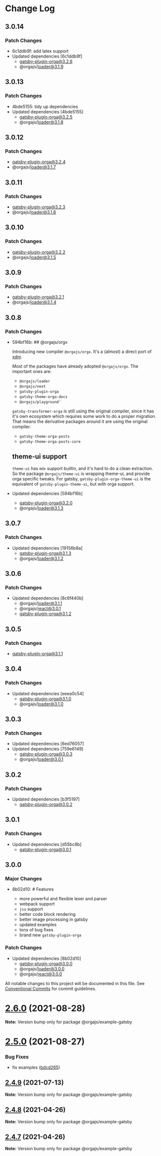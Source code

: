 # Change Log

## 3.0.14

### Patch Changes

- 6c1ddb9f: add latex support
- Updated dependencies [6c1ddb9f]
  - gatsby-plugin-orga@3.2.6
  - @orgajs/loader@3.1.9

## 3.0.13

### Patch Changes

- 4bde5155: tidy up dependencies
- Updated dependencies [4bde5155]
  - gatsby-plugin-orga@3.2.5
  - @orgajs/loader@3.1.8

## 3.0.12

### Patch Changes

- gatsby-plugin-orga@3.2.4
- @orgajs/loader@3.1.7

## 3.0.11

### Patch Changes

- gatsby-plugin-orga@3.2.3
- @orgajs/loader@3.1.6

## 3.0.10

### Patch Changes

- gatsby-plugin-orga@3.2.2
- @orgajs/loader@3.1.5

## 3.0.9

### Patch Changes

- gatsby-plugin-orga@3.2.1
- @orgajs/loader@3.1.4

## 3.0.8

### Patch Changes

- 594bf16b: ## @orgajs/orgx

  Introducing new compiler `@orgajs/orgx`. It's a (almost) a direct port of [xdm](https://github.com/wooorm/xdm).

  Most of the packages have already adopted `@orgajs/orgx`. The important ones are:

  - `@orgajs/loader`
  - `@orgajs/next`
  - `gatsby-plugin-orga`
  - `gatsby-theme-orga-docs`
  - `@orgajs/playground'`

  `gatsby-transformer-orga` is still using the original compiler, since it has it's own ecosystem which requires some work to do a proper migration. That means the derivative packages around it are using the original compiler.

  - `gatsby-theme-orga-posts`
  - `gatsby-theme-orga-posts-core`

  ## theme-ui support

  `theme-ui` has `mdx` support builtin, and it's hard to do a clean extraction. So the package `@orgajs/theme-ui` is wrapping theme-ui, and provide orga specific tweaks. For gatsby, `gatsby-plugin-orga-theme-ui` is the equivalent of `gatsby-plugin-theme-ui`, but with orga support.

- Updated dependencies [594bf16b]
  - gatsby-plugin-orga@3.2.0
  - @orgajs/loader@3.1.3

## 3.0.7

### Patch Changes

- Updated dependencies [19156b8a]
  - gatsby-plugin-orga@3.1.3
  - @orgajs/loader@3.1.2

## 3.0.6

### Patch Changes

- Updated dependencies [8c6f440b]
  - @orgajs/loader@3.1.1
  - @orgajs/react@3.0.1
  - gatsby-plugin-orga@3.1.2

## 3.0.5

### Patch Changes

- gatsby-plugin-orga@3.1.1

## 3.0.4

### Patch Changes

- Updated dependencies [eeea0c54]
  - gatsby-plugin-orga@3.1.0
  - @orgajs/loader@3.1.0

## 3.0.3

### Patch Changes

- Updated dependencies [6ed76057]
- Updated dependencies [759e6149]
  - gatsby-plugin-orga@3.0.3
  - @orgajs/loader@3.0.1

## 3.0.2

### Patch Changes

- Updated dependencies [b3f5197]
  - gatsby-plugin-orga@3.0.2

## 3.0.1

### Patch Changes

- Updated dependencies [d55bc8b]
  - gatsby-plugin-orga@3.0.1

## 3.0.0

### Major Changes

- 8b02d10: # Features

  - more powerful and flexible lexer and parser
  - webpack support
  - `jsx` support
  - better code block rendering
  - better image processing in gatsby
  - updated examples
  - tons of bug fixes
  - brand new `gatsby-plugin-orga`

### Patch Changes

- Updated dependencies [8b02d10]
  - gatsby-plugin-orga@3.0.0
  - @orgajs/loader@3.0.0
  - @orgajs/react@3.0.0

All notable changes to this project will be documented in this file.
See [Conventional Commits](https://conventionalcommits.org) for commit guidelines.

# [2.6.0](https://github.com/orgapp/orgajs/compare/v2.5.0...v2.6.0) (2021-08-28)

**Note:** Version bump only for package @orgajs/example-gatsby

# [2.5.0](https://github.com/orgapp/orgajs/compare/v2.4.9...v2.5.0) (2021-08-27)

### Bug Fixes

- fix examples ([bdcd265](https://github.com/orgapp/orgajs/commit/bdcd2655502a73800e8915ba09fd78452dff503f))

## [2.4.9](https://github.com/orgapp/orgajs/compare/v2.4.8...v2.4.9) (2021-07-13)

**Note:** Version bump only for package @orgajs/example-gatsby

## [2.4.8](https://github.com/orgapp/orgajs/compare/v2.4.7...v2.4.8) (2021-04-26)

**Note:** Version bump only for package @orgajs/example-gatsby

## [2.4.7](https://github.com/orgapp/orgajs/compare/v2.4.6...v2.4.7) (2021-04-26)

**Note:** Version bump only for package @orgajs/example-gatsby
